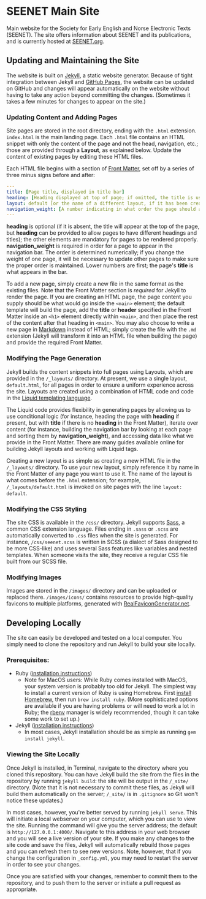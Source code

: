 # SEENET Main Site

Main website for the Society for Early English and Norse Electronic Texts (SEENET). The site offers information about SEENET and its publications, and is currently hosted at [SEENET.org](http://seenet.org).

## Updating and Maintaining the Site

The website is built on [Jekyll](https://jekyllrb.com/), a static website generator. Because of tight integration between Jekyll and [GitHub Pages](https://pages.github.com/), the website can be updated on GitHub and changes will appear automatically on the website without having to take any action beyond committing the changes. (Sometimes it takes a few minutes for changes to appear on the site.)

### Updating Content and Adding Pages

Site pages are stored in the root directory, ending with the `.html` extension. `index.html` is the main landing page. Each `.html` file contains an HTML snippet with only the content of the page and not the head, navigation, etc.; those are provided through a **Layout**, as explained below. Update the content of existing pages by editing these HTML files.

Each HTML file begins with a section of [Front Matter](https://jekyllrb.com/docs/frontmatter/), set off by a series of three minus signs before and after:

```yaml
---
title: [Page title, displayed in title bar]
heading: [Heading displayed at top of page; if omitted, the title is used instead]
layout: default [or the name of a different layout, if it has been created]
navigation_weight: [A number indicating in what order the page should appear in the navigation bar]
---
```

**heading** is optional (if it is absent, the title will appear at the top of the page, but **heading** can be provided to allow pages to have different headings and titles); the other elements are mandatory for pages to be rendered properly. **navigation_weight** is required in order for a page to appear in the navigation bar. The order is determined numerically; if you change the weight of one page, it will be necessary to update other pages to make sure the proper order is maintained. Lower numbers are first; the page's **title** is what appears in the bar.

To add a new page, simply create a new file in the same format as the existing files. Note that the Front Matter section is *required* for Jekyll to render the page. If you are creating an HTML page, the page content you supply should be what would go inside the `<main>` element; the default template will build the page, add the **title** or **header** specified in the Front Matter inside an `<h1>` element directly within `<main>`, and then place the rest of the content after that heading in `<main>`. You may also choose to write a new page in [Markdown](https://daringfireball.net/projects/markdown/) instead of HTML; simply create the file with the `.md` extension (Jekyll will transform it into an HTML file when building the page) and provide the required Front Matter.

### Modifying the Page Generation

Jekyll builds the content snippets into full pages using Layouts, which are provided in the `/_layouts/` directory. At present, we use a single layout, `default.html`, for all pages in order to ensure a uniform experience across the site. Layouts are created using a combination of HTML code and code in the [Liquid templating language](https://shopify.github.io/liquid/).

The Liquid code provides flexibility in generating pages by allowing us to use conditional logic (for instance, heading the page with **heading** if present, but with **title** if there is no **heading** in the Front Matter), iterate over content (for instance, building the navigation bar by looking at each page and sorting them by **navigation_weight**), and accessing data like what we provide in the Front Matter. There are many guides available online for building Jekyll layouts and working with Liquid tags.

Creating a new layout is as simple as creating a new HTML file in the `/_layouts/` directory. To use your new layout, simply reference it by name in the Front Matter of any page you want to use it. The name of the layout is what comes before the `.html` extension; for example, `/_layouts/default.html` is invoked on site pages with the line `layout: default`.

### Modifying the CSS Styling

The site CSS is available in the `/css/` directory. Jekyll supports [Sass](http://sass-lang.com/guide), a common CSS extension language. Files ending in `.sass` or `.scss` are automatically converted to `.css` files when the site is generated. For instance, `/css/seenet.scss` is written in SCSS (a dialect of Sass designed to be more CSS-like) and uses several Sass features like variables and nested templates. When someone visits the site, they receive a regular CSS file built from our SCSS file.

### Modifying Images

Images are stored in the `/images/` directory and can be uploaded or replaced there. `/images/icons/` contains resources to provide high-quality favicons to multiple platforms, generated with [RealFaviconGenerator.net](https://realfavicongenerator.net/).

## Developing Locally

The site can easily be developed and tested on a local computer. You simply need to clone the repository and run Jekyll to build your site locally.

### Prerequisites:
* Ruby ([installation instructions](https://www.ruby-lang.org/en/documentation/installation/))
  * Note for MacOS users: While Ruby comes installed with MacOS, your system version is probably too old for Jekyll. The simplest way to install a current version of Ruby is using Homebrew. First [install Homebrew](https://brew.sh/), then run `brew install ruby`. (More sophisticated options are available if you are having problems or will need to work a lot in Ruby; the [rbenv](https://github.com/rbenv/rbenv#readme) manager is widely recommended, though it can take some work to set up.)
* Jekyll ([installation instructions](https://jekyllrb.com/docs/installation/))
  * In most cases, Jekyll installation should be as simple as running `gem install jekyll`.

### Viewing the Site Locally

Once Jekyll is installed, in Terminal, navigate to the directory where you cloned this repository. You can have Jekyll build the site from the files in the repository by running `jekyll build`: the site will be output in the `/_site/` directory. (Note that it is not necessary to commit these files, as Jekyll will build them automatically on the server; `/_site/` is in `.gitignore` so Git won't notice these updates.)

In most cases, however, you're better served by running `jekyll serve`. This will initiate a local webserver on your computer, which you can use to view the site. Running the command will give you the server address; the default is `http://127.0.0.1:4000/`. Navigate to this address in your web browser and you will see a live version of your site. If you make any changes to the site code and save the files, Jekyll will automatically rebuild those pages and you can refresh them to see new versions. Note, however, that if you change the configuration in `_config.yml`, you may need to restart the server in order to see your changes.

Once you are satisfied with your changes, remember to commit them to the repository, and to push them to the server or initiate a pull request as appropriate.
